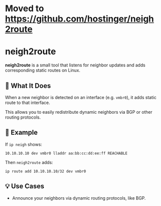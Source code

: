 # Moved to https://github.com/hostinger/neigh2route

# neigh2route

**neigh2route** is a small tool that listens for neighbor updates and adds corresponding static routes on Linux.

## 🚀 What It Does

When a new neighbor is detected on an interface (e.g. `vmbr0`), it adds static route to that interface.

This allows you to easily redistribute dynamic neighbors via BGP or other routing protocols.

## 📌 Example

If `ip neigh` shows: 

`10.10.10.10 dev vmbr0 lladdr aa:bb:cc:dd:ee:ff REACHABLE`

Then `neigh2route` adds:

`ip route add 10.10.10.10/32 dev vmbr0`

## 💡 Use Cases
- Announce your neighbors via dynamic routing protocols, like BGP.
